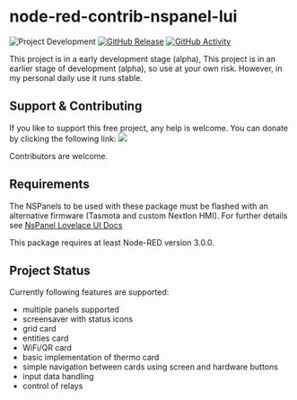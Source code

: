 # node-red-contrib-nspanel-lui

![Project Development](https://img.shields.io/badge/under-Development-blue)
[![GitHub Release](https://img.shields.io/badge/alpha-releases-blue)](https://github.com/laluz742/node-red-contrib-nspanel-lui/releases)
[![GitHub Activity](https://img.shields.io/github/commit-activity/m/laluz742/node-red-contrib-nspanel-lui)](https://github.com/laluz742/node-red-contrib-nspanel-lui/commits/main)

This project is in a early development stage (alpha),
This project is in an earlier stage of development (alpha), so use at your own risk. However, in my personal daily use it runs stable.

## Support & Contributing
If you like to support this free project, any help is welcome. You can donate by clicking the following link:
<a target="blank" href="https://www.paypal.me/laluz742"><img src="https://img.shields.io/badge/Donate-PayPal-blue.svg"/></a>

Contributors are welcome.

## Requirements
The NSPanels to be used with these package must be flashed with an alternative firmware (Tasmota and custom NextIon HMI). For further details see [NsPanel Lovelace UI Docs](https://docs.nspanel.pky.eu/)

This package requires at least Node-RED version 3.0.0.

## Project Status
Currently following features are supported:
- multiple panels supported
- screensaver with status icons
- grid card
- entities card
- WiFi/QR card
- basic implementation of thermo card
- simple navigation between cards using screen and hardware buttons
- input data handling
- control of relays